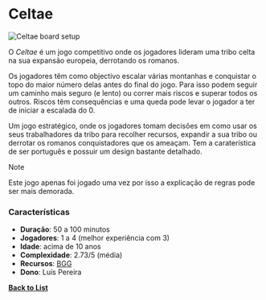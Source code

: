 # Celtae

![Celtae board setup](https://cf.geekdo-images.com/d_tH7waG7tgK3mw8N3oYeA__imagepage/img/I0LcUxQj5vJ0TtcS6eMtiUyjC1I=/fit-in/900x600/filters:no_upscale():strip_icc()/pic7624859.jpg)

O *Celtae* é um jogo competitivo onde os jogadores lideram uma tribo celta na sua expansão europeia, derrotando os romanos.

Os jogadores têm como objectivo escalar várias montanhas e conquistar o topo do maior número delas antes do final do jogo. Para isso podem seguir um caminho mais seguro (e lento) ou correr mais riscos e superar todos os outros. Riscos têm consequências e uma queda pode levar o jogador a ter de iniciar a escalada do 0.

Um jogo estratégico, onde os jogadores tomam decisões em como usar os seus trabalhadores da tribo para recolher recursos, expandir a sua tribo ou derrotar os romanos conquistadores que os ameaçam. Tem a caraterística de ser português e possuir um design bastante detalhado.

> [!NOTE]
> Este jogo apenas foi jogado uma vez por isso a explicação de regras pode ser mais demorada.

### Características

- **Duração**: 50 a 100 minutos
- **Jogadores**: 1 a 4 (melhor experiência com 3)
- **Idade**: acima de 10 anos
- **Complexidade**: 2.73/5 (média)
- **Recursos**: [BGG](https://boardgamegeek.com/boardgame/374200/celtae)
- **Dono**: Luís Pereira

**[Back to List](../README.md)**
